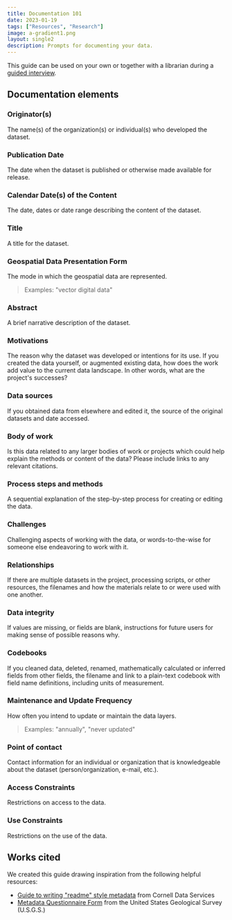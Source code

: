 ```yaml
---
title: Documentation 101
date: 2023-01-19
tags: ["Resources", "Research"]
image: a-gradient1.png
layout: single2
description: Prompts for documenting your data.
---
```


This guide can be used on your own or together with a librarian during a [guided interview](https://mapping.share.library.harvard.edu/resources/researchers-handbook/long-term-preservation/).

## Documentation elements

### Originator(s)
The name(s) of the organization(s) or individual(s) who developed the dataset.


### Publication Date
The date when the dataset is published or otherwise made available for release.


### Calendar Date(s) of the Content
The date, dates or date range describing the content of the dataset.


### Title
A title for the dataset.


### Geospatial Data Presentation Form
The mode in which the geospatial data are represented.
> Examples: "vector digital data"


### Abstract
A brief narrative description of the dataset.


### Motivations
The reason why the dataset was developed or intentions for its use.
If you created the data yourself, or augmented existing data, how does the work add value to the current data landscape. In other words, what are the project's successes?


### Data sources
If you obtained data from elsewhere and edited it, the source of the original datasets and date accessed.

### Body of work
Is this data related to any larger bodies of work or projects which could help explain the methods or content of the data? Please include links to any relevant citations.


### Process steps and methods
A sequential explanation of the step-by-step process for creating or editing the data.


### Challenges
Challenging aspects of working with the data, or words-to-the-wise for someone else endeavoring to work with it.


### Relationships
If there are multiple datasets in the project, processing scripts, or other resources, the filenames and how the materials relate to or were used with one another.


### Data integrity
If values are missing, or fields are blank, instructions for future users for making sense of possible reasons why.


### Codebooks
If you cleaned data, deleted, renamed, mathematically calculated or inferred fields from other fields, the filename and link to a plain-text codebook with field name definitions, including units of measurement.


### Maintenance and Update Frequency
How often you intend to update or maintain the data layers.
> Examples: "annually", "never updated"


### Point of contact
Contact information for an individual or organization that is knowledgeable about the dataset (person/organization, e-mail, etc.).


### Access Constraints
Restrictions on access to the data.


### Use Constraints
Restrictions on the use of the data.


<div class="alert-success">
<h2>Works cited</h2>
<p>We created this guide drawing inspiration from the following helpful resources:</p>
<p>
<ul>
<li><a href="https://data.research.cornell.edu/data-management/sharing/readme/">Guide to writing "readme" style metadata</a> from Cornell Data Services</li>
<li><a href="https://d9-wret.s3.us-west-2.amazonaws.com/assets/palladium/production/s3fs-public/atoms/files/MetadataQuestionnaire_508compliant.pdf">Metadata Questionnaire Form</a> from the United States Geological Survey (U.S.G.S.)</li>
</ul></p>
</div>